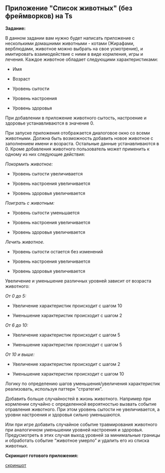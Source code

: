 ## Приложение "Список животных" (без фреймворков) на Ts

**Задание:**

В данном задании вам нужно будет написать приложение с несколькими домашними животными - котами (Жирафами, верблюдами, животное можно выбрать на свое усмотрение), и имитировать взаимодействие с ними в виде кормления, игры и лечения.
Каждое животное обладает следующими характеристиками:

* Имя

* Возраст

* Уровень сытости

* Уровень настроения

* Уровень здоровья

При добавлении в приложение животного сытость, настроение и здоровье устанавливаются в значение 0.

При запуске приложения отображается диалоговое окно со всеми животными. Должна быть возможность добавить новое животное с заполнением имени и возраста. Остальные данные устанавливаются в 0.
Кроме добавления животного пользователь может применить к одному из них следующие действия:

*Покормить животное:*

* Уровень сытости увеличивается

* Уровень настроения увеличивается

* Уровень здоровья увеличивается

*Поиграть с животным:*

* Уровень сытости уменьшается

* Уровень настроения увеличивается

* Уровень здоровья увеличивается

*Лечить животное.*

* Уровень сытости остается без изменений

* Уровень настроения увеличивается

* Уровень здоровья увеличивается


Увеличение и уменьшение различных уровней зависит от возраста животного:

*От 0 до 5:*

* Увеличение характеристик происходит с шагом 10

* Уменьшение характеристик происходит с шагом 2

*От 6 до 10:*

* Увеличение характеристик происходит с шагом 5

* Уменьшение характеристик происходит с шагом 5

*От 10 и выше:*

* Увеличение характеристик происходит с шагом 2

* Уменьшение характеристик происходит с шагом 10


Логику по определению шагов уменьшения/увеличения характеристик реализовать, используя паттерн "стратегия".

Добавить больше случайностей в жизнь животного. Например при кормлении случайно с определенной вероятностью вызвать событие отравления животного. При этом уровень сытости не увеличивается, а уровни настроения и здоровья сильно уменьшаются. 

Или при игре добавить случайное событие травмирования животного при аналогичном уменьшении уровней настроения и здоровья. Предусмотреть в этих случая выход уровней за минимальные границы и обработать событие “животное умерло” и удалить его из списка животных.

**Скриншот готового приложения:**

[скриншот](https://prnt.sc/b2PMXwBEKUKa)
